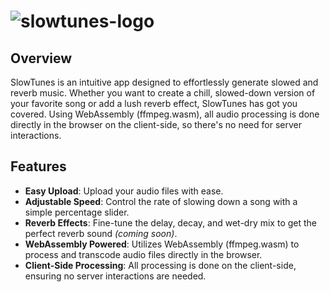 

# ![slowtunes-logo](https://github.com/petrschmidt/slowtunes/assets/41199113/16441f8a-3249-4d1c-9d74-4da705fba93f)

## Overview

SlowTunes is an intuitive app designed to effortlessly generate slowed and reverb music. Whether you want to create a chill, slowed-down version of your favorite song or add a lush reverb effect, SlowTunes has got you covered. Using WebAssembly (ffmpeg.wasm), all audio processing is done directly in the browser on the client-side, so there's no need for server interactions.

## Features

- **Easy Upload**: Upload your audio files with ease.
- **Adjustable Speed**: Control the rate of slowing down a song with a simple percentage slider.
- **Reverb Effects**: Fine-tune the delay, decay, and wet-dry mix to get the perfect reverb sound _(coming soon)_.
- **WebAssembly Powered**: Utilizes WebAssembly (ffmpeg.wasm) to process and transcode audio files directly in the browser.
- **Client-Side Processing**: All processing is done on the client-side, ensuring no server interactions are needed.
